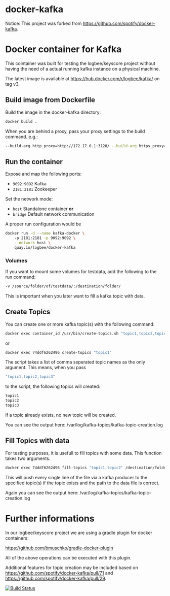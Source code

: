# docker-kafka #

Notice: This project was forked from https://github.com/spotify/docker-kafka.

# Docker container for Kafka #
This cointainer was built for testing the logbee/keyscore project without having the need of a actual running kafka instance on a physical machine.

The latest image is available at https://hub.docker.com/r/logbee/kafka/ on tag v3.

## Build image from Dockerfile ##
Build the image in the docker-kafka directory:
```bash
docker build .
```

When you are behind a proxy, pass your proxy settings to the build command. e.g.:
```bash
--build-arg http_proxy=http://172.17.0.1:3128/ --build-arg https_proxy=https://172.17.0.1:3128/
```

## Run the container ##
Expose and map the following ports:
* `9092:9092` Kafka
* `2181:2181` Zookeeper

Set the network mode:
* `host` Standalone container **or**
* `bridge` Default network communication

A proper run configuration would be 
```bash
docker run -d --name kafka-docker \ 
    -p 2181:2181 -p 9092:9092 \
    --network host \
    quay.io/logbee/docker-kafka
```

### Volumes ###
If you want to mount some volumes for testdata, add the following to the run command:
```bash
-v /source/folder/of/testdata/:/destination/folder/
```
This is important when you later want to fill a kafka topic with data.


## Create Topics ##
You can create one or more kafka topic(s) with the following command:
```bash
docker exec container_id /usr/bin/create-topics.sh "topic1,topic2,topic3"
```

or 
```bash
docker exec 74ddf6262496 create-topics "topic1"
```
The script takes a list of comma seperated topic names as the only argument.
This means, when you pass 
```bash
"topic1,topic2,topic3"
```
to the script, the following topics will created:
```bash
topic1
topic2
topic3
```

If a topic already exists, no new topic will be created.

You can see the output here: /var/log/kafka-topics/kafka-topic-creation.log

## Fill Topics with data ##
For testing purposes, it is usefull to fill topics with some data. This function takes two arguments.
```bash
docker exec 74ddf6262496 fill-topics "topic1,topic2" /destination/folder/testdata.type
```
This will push every single line of the file via a kafka producer to the specified topic(s) if the topic exists
and the path to the data file is correct.

Again you can see the output here: /var/log/kafka-topics/kafka-topic-creation.log

# Further informations #
In our logbee/keyscore project we are using a gradle plugin for docker containers:

https://github.com/bmuschko/gradle-docker-plugin

All of the above operations can be executed with this plugin.

Additional features for topic creation may be included based on
https://github.com/spotify/docker-kafka/pull/71 and https://github.com/spotify/docker-kafka/pull/29.


[![Build Status](https://travis-ci.org/logbee/docker-kafka.svg?branch=master)](https://travis-ci.org/logbee/docker-kafka)
